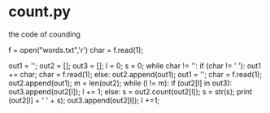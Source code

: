 # count.py
the code of counding

f = open("words.txt",'r')
char = f.read(1);

out1 = '';
out2 = [];
out3 = [];
l = 0;
s = 0;
while char != '':
    if (char != ' '):
        out1 += char;
        char = f.read(1);
    else:
        out2.append(out1);
        out1 = '';
        char = f.read(1);
out2.append(out1);
m = len(out2);
while (l != m):
    if (out2[l] in out3):
        out3.append(out2[l]);
        l += 1;
    else:
        s = out2.count(out2[l]);
        s = str(s);
        print (out2[l] + ' ' + s);
        out3.append(out2[l]);
        l +=1;
